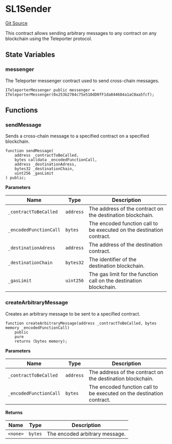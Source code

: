 # SL1Sender
[Git Source](https://github.com-smastropiero/SherryLabs/sherry-contracts/blob/ac3659d9daf69f5807477dfb4ad35c396dc00c1f/contracts/ICP/SL1Sender.sol)

This contract allows sending arbitrary messages to any contract on any blockchain using the Teleporter protocol.


## State Variables
### messenger
The Teleporter messenger contract used to send cross-chain messages.


```solidity
ITeleporterMessenger public messenger = ITeleporterMessenger(0x253b2784c75e510dD0fF1da844684a1aC0aa5fcf);
```


## Functions
### sendMessage

Sends a cross-chain message to a specified contract on a specified blockchain.


```solidity
function sendMessage(
    address _contractToBeCalled,
    bytes calldata _encodedFunctionCall,
    address _destinationAdress,
    bytes32 _destinationChain,
    uint256 _gasLimit
) public;
```
**Parameters**

|Name|Type|Description|
|----|----|-----------|
|`_contractToBeCalled`|`address`|The address of the contract on the destination blockchain.|
|`_encodedFunctionCall`|`bytes`|The encoded function call to be executed on the destination contract.|
|`_destinationAdress`|`address`|The address of the destination contract.|
|`_destinationChain`|`bytes32`|The identifier of the destination blockchain.|
|`_gasLimit`|`uint256`|The gas limit for the function call on the destination blockchain.|


### createArbitraryMessage

Creates an arbitrary message to be sent to a specified contract.


```solidity
function createArbitraryMessage(address _contractToBeCalled, bytes memory _encodedFunctionCall)
    public
    pure
    returns (bytes memory);
```
**Parameters**

|Name|Type|Description|
|----|----|-----------|
|`_contractToBeCalled`|`address`|The address of the contract on the destination blockchain.|
|`_encodedFunctionCall`|`bytes`|The encoded function call to be executed on the destination contract.|

**Returns**

|Name|Type|Description|
|----|----|-----------|
|`<none>`|`bytes`|The encoded arbitrary message.|


